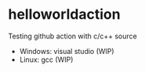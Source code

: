 # helloworldaction
Testing github action with c/c++ source
- Windows: visual studio (WIP)
- Linux: gcc (WIP)
